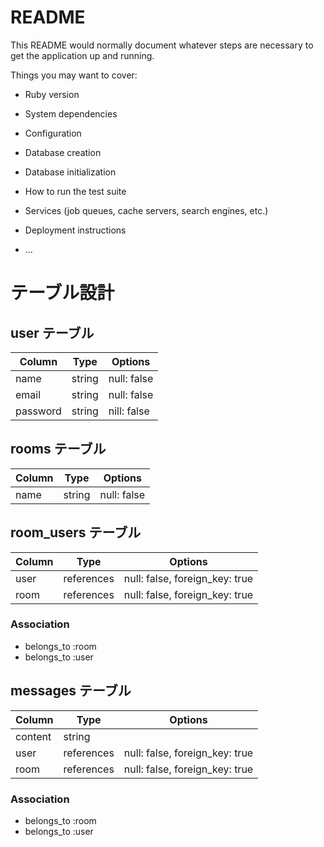 # README

This README would normally document whatever steps are necessary to get the
application up and running.

Things you may want to cover:

* Ruby version

* System dependencies

* Configuration

* Database creation

* Database initialization

* How to run the test suite

* Services (job queues, cache servers, search engines, etc.)

* Deployment instructions

* ...

# テーブル設計

## user テーブル

| Column    | Type    | Options     |
| --------- | ------- | ----------- |
| name      | string  | null: false |
| email     | string  | null: false |
| password  | string  | nill: false |

## rooms テーブル

| Column  | Type    | Options     |
| ------- | ------- | ----------- |
| name    | string  | null: false |

## room_users テーブル

| Column  | Type        | Options                         |
| ------- | ----------- | ------------------------------- |
| user    | references  | null: false, foreign_key: true  |
| room    | references  | null: false, foreign_key: true  |

### Association

- belongs_to :room
- belongs_to :user

## messages テーブル

| Column    | Type        | Options                         |
| --------- | ---------   | -----------------------------   |
| content   | string      |                                 |
| user      | references  | null: false, foreign_key: true  |
| room      | references  | null: false, foreign_key: true  |

### Association

- belongs_to :room
- belongs_to :user